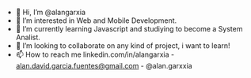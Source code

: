 - 👋 Hi, I’m @alangarxia
- 👀 I’m interested in Web and Mobile Development.
- 🌱 I’m currently learning Javascript and studiying to become a System Analist.
- 💞️ I’m looking to collaborate on any kind of project, i want to learn!
- 📫 How to reach me linkedin.com/in/alangarxia - alan.david.garcia.fuentes@gmail.com - @alan.garxxia
<!---
alangarxia/alangarxia is a ✨ special ✨ repository because its `README.md` (this file) appears on your GitHub profile.
You can click the Preview link to take a look at your changes.
--->
